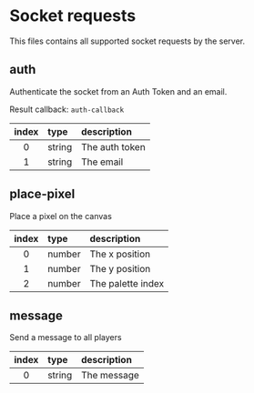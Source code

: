 # Socket requests

This files contains all supported socket requests by the server.

## auth

Authenticate the socket from an Auth Token and an email.

Result callback: `auth-callback`

| index | type   | description    |
| :---: | :----- | :------------- |
|   0   | string | The auth token |
|   1   | string | The email      |

## place-pixel

Place a pixel on the canvas

| index | type   | description       |
| :---: | :----- | :---------------- |
|   0   | number | The x position    |
|   1   | number | The y position    |
|   2   | number | The palette index |

## message

Send a message to all players

| index | type   | description |
| :---: | :----- | :---------- |
|   0   | string | The message |
